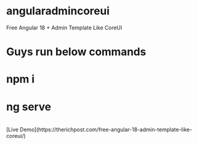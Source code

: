 # angularadmincoreui
Free Angular 18 + Admin Template Like CoreUI<br>

# Guys run below commands

# npm i

# ng serve

<br>
[Live Demo](https://therichpost.com/free-angular-18-admin-template-like-coreui/)
